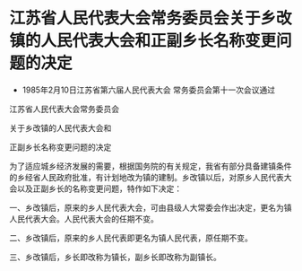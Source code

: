 # 江苏省人民代表大会常务委员会关于乡改镇的人民代表大会和正副乡长名称变更问题的决定

- 1985年2月10日江苏省第六届人民代表大会
  常务委员会第十一次会议通过

<!-- INFO END -->

江苏省人民代表大会常务委员会

关于乡改镇的人民代表大会和

正副乡长名称变更问题的决定

为了适应城乡经济发展的需要，根据国务院的有关规定，我省有部分具备建镇条件的乡经省人民政府批准，有计划地改为镇的建制。乡改镇以后，对原乡人民代表大会以及正副乡长的名称变更问题，特作如下决定：

一、乡改镇后，原来的乡人民代表大会，可由县级人大常委会作出决定，更名为镇人民代表大会。人民代表大会的任期不变。

二、乡改镇后，原来的乡人民代表即更名为镇人民代表，原任期不变。

三、乡改镇后，乡长即改称为镇长，副乡长即改称为副镇长。

